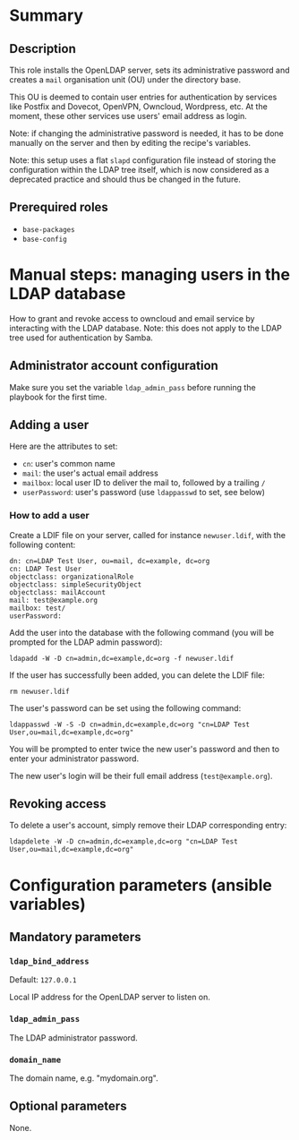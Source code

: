 # Summary

## Description

This role installs the OpenLDAP server, sets its administrative password and
creates a `mail` organisation unit (OU) under the directory base.

This OU is deemed to contain user entries for authentication by services like
Postfix and Dovecot, OpenVPN, Owncloud, Wordpress, etc. At the moment, these
other services use users' email address as login.

Note: if changing the administrative password is needed, it has to be done
manually on the server and then by editing the recipe's variables.

Note: this setup uses a flat `slapd` configuration file instead of storing the
configuration within the LDAP tree itself, which is now considered as a
deprecated practice and should thus be changed in the future.

## Prerequired roles

- `base-packages`
- `base-config`

# Manual steps: managing users in the LDAP database

How to grant and revoke access to owncloud and email service by interacting with
the LDAP database. Note: this does not apply to the LDAP tree used for
authentication by Samba.

## Administrator account configuration

Make sure you set the variable `ldap_admin_pass` before running the playbook for
the first time.

## Adding a user

Here are the attributes to set:

- `cn`: user's common name
- `mail`: the user's actual email address
- `mailbox`: local user ID to deliver the mail to, followed by a trailing `/`
- `userPassword`: user's password (use `ldappasswd` to set, see below)

### How to add a user

Create a LDIF file on your server, called for instance `newuser.ldif`, with the
following content:

    dn: cn=LDAP Test User, ou=mail, dc=example, dc=org
    cn: LDAP Test User
    objectclass: organizationalRole
    objectclass: simpleSecurityObject
    objectclass: mailAccount
    mail: test@example.org
    mailbox: test/
    userPassword: 

Add the user into the database with the following command (you will be prompted
for the LDAP admin password):

    ldapadd -W -D cn=admin,dc=example,dc=org -f newuser.ldif

If the user has successfully been added, you can delete the LDIF file:

    rm newuser.ldif

The user's password can be set using the following command:

    ldappasswd -W -S -D cn=admin,dc=example,dc=org "cn=LDAP Test User,ou=mail,dc=example,dc=org"

You will be prompted to enter twice the new user's password and then to enter
your administrator password.

The new user's login will be their full email address (`test@example.org`).

## Revoking access

To delete a user's account, simply remove their LDAP corresponding entry:

    ldapdelete -W -D cn=admin,dc=example,dc=org "cn=LDAP Test User,ou=mail,dc=example,dc=org"

# Configuration parameters (ansible variables)

## Mandatory parameters

### `ldap_bind_address`

Default: `127.0.0.1`

Local IP address for the OpenLDAP server to listen on.

### `ldap_admin_pass`

The LDAP administrator password.

### `domain_name`

The domain name, e.g. "mydomain.org".

## Optional parameters

None.
